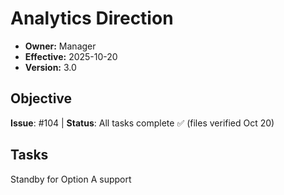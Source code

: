 # Analytics Direction
- **Owner:** Manager
- **Effective:** 2025-10-20
- **Version:** 3.0
## Objective
**Issue**: #104 | **Status**: All tasks complete ✅ (files verified Oct 20)
## Tasks
Standby for Option A support
